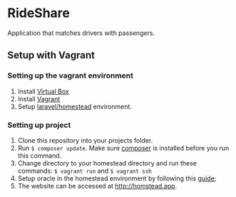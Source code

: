 # RideShare

Application that matches drivers with passengers.

## Setup with Vagrant

### Setting up the vagrant environment

1. Install [Virtual Box](https://www.virtualbox.org/)
2. Install [Vagrant](https://www.vagrantup.com/downloads.html)
3. Setup [laravel/homestead](http://laravel.com/docs/5.1/homestead) environment.

### Setting up project

1. Clone this repository into your projects folder.
2. Run ```$ composer update```. Make sure [composer](https://getcomposer.org/doc/00-intro.md) is installed before you run this command.
3. Change directory to your homestead directory and run these commands: ```$ vagrant run``` and ```$ vagrant ssh```
4. Setup oracle in the homestead environment by following this [guide](http://kogentadono.com/2011/11/02/installing-oci8-on-ubuntu/);
5. The website can be accessed at http://homstead.app.